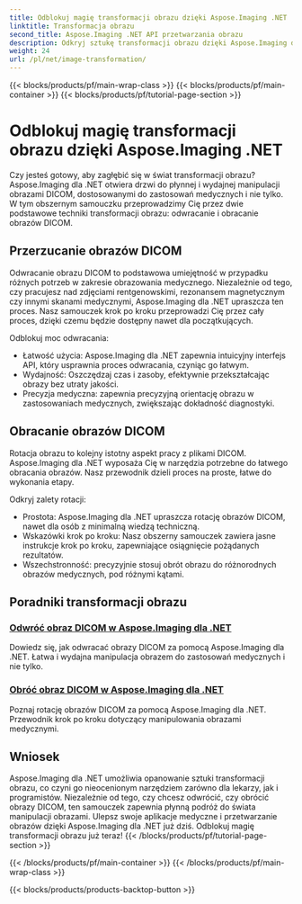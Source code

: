 ```yaml
---
title: Odblokuj magię transformacji obrazu dzięki Aspose.Imaging .NET
linktitle: Transformacja obrazu
second_title: Aspose.Imaging .NET API przetwarzania obrazu
description: Odkryj sztukę transformacji obrazu dzięki Aspose.Imaging dla .NET. Naucz się bez wysiłku odwracać i obracać obrazy DICOM do zastosowań medycznych i nie tylko.
weight: 24
url: /pl/net/image-transformation/
---
```


{{< blocks/products/pf/main-wrap-class >}}
{{< blocks/products/pf/main-container >}}
{{< blocks/products/pf/tutorial-page-section >}}

# Odblokuj magię transformacji obrazu dzięki Aspose.Imaging .NET


Czy jesteś gotowy, aby zagłębić się w świat transformacji obrazu? Aspose.Imaging dla .NET otwiera drzwi do płynnej i wydajnej manipulacji obrazami DICOM, dostosowanymi do zastosowań medycznych i nie tylko. W tym obszernym samouczku przeprowadzimy Cię przez dwie podstawowe techniki transformacji obrazu: odwracanie i obracanie obrazów DICOM. 

## Przerzucanie obrazów DICOM

Odwracanie obrazu DICOM to podstawowa umiejętność w przypadku różnych potrzeb w zakresie obrazowania medycznego. Niezależnie od tego, czy pracujesz nad zdjęciami rentgenowskimi, rezonansem magnetycznym czy innymi skanami medycznymi, Aspose.Imaging dla .NET upraszcza ten proces. Nasz samouczek krok po kroku przeprowadzi Cię przez cały proces, dzięki czemu będzie dostępny nawet dla początkujących.

Odblokuj moc odwracania:
- Łatwość użycia: Aspose.Imaging dla .NET zapewnia intuicyjny interfejs API, który usprawnia proces odwracania, czyniąc go łatwym.
- Wydajność: Oszczędzaj czas i zasoby, efektywnie przekształcając obrazy bez utraty jakości.
- Precyzja medyczna: zapewnia precyzyjną orientację obrazu w zastosowaniach medycznych, zwiększając dokładność diagnostyki.

## Obracanie obrazów DICOM

Rotacja obrazu to kolejny istotny aspekt pracy z plikami DICOM. Aspose.Imaging dla .NET wyposaża Cię w narzędzia potrzebne do łatwego obracania obrazów. Nasz przewodnik dzieli proces na proste, łatwe do wykonania etapy.

Odkryj zalety rotacji:
- Prostota: Aspose.Imaging dla .NET upraszcza rotację obrazów DICOM, nawet dla osób z minimalną wiedzą techniczną.
- Wskazówki krok po kroku: Nasz obszerny samouczek zawiera jasne instrukcje krok po kroku, zapewniające osiągnięcie pożądanych rezultatów.
- Wszechstronność: precyzyjnie stosuj obrót obrazu do różnorodnych obrazów medycznych, pod różnymi kątami.

## Poradniki transformacji obrazu
### [Odwróć obraz DICOM w Aspose.Imaging dla .NET](./flip-dicom-image/)
Dowiedz się, jak odwracać obrazy DICOM za pomocą Aspose.Imaging dla .NET. Łatwa i wydajna manipulacja obrazem do zastosowań medycznych i nie tylko.
### [Obróć obraz DICOM w Aspose.Imaging dla .NET](./rotate-dicom-image/)
Poznaj rotację obrazów DICOM za pomocą Aspose.Imaging dla .NET. Przewodnik krok po kroku dotyczący manipulowania obrazami medycznymi.

## Wniosek

Aspose.Imaging dla .NET umożliwia opanowanie sztuki transformacji obrazu, co czyni go nieocenionym narzędziem zarówno dla lekarzy, jak i programistów. Niezależnie od tego, czy chcesz odwrócić, czy obrócić obrazy DICOM, ten samouczek zapewnia płynną podróż do świata manipulacji obrazami. Ulepsz swoje aplikacje medyczne i przetwarzanie obrazów dzięki Aspose.Imaging dla .NET już dziś. Odblokuj magię transformacji obrazu już teraz!
{{< /blocks/products/pf/tutorial-page-section >}}

{{< /blocks/products/pf/main-container >}}
{{< /blocks/products/pf/main-wrap-class >}}

{{< blocks/products/products-backtop-button >}}
